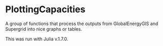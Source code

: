 # PlottingCapacities
A group of functions that process the outputs from GlobalEnergyGIS and Supergrid into nice graphs or tables.

This was run with Julia v.1.7.0.
